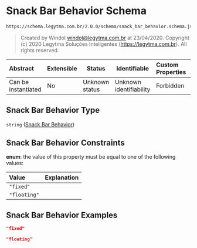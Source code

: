 # Snack Bar Behavior Schema

```txt
https://schema.legytma.com.br/2.0.0/schema/snack_bar_behavior.schema.json
```




> Created by Windol [windol@legytma.com.br](mailto:windol@legytma.com.br) at 23/04/2020.
> Copyright (c) 2020 Legytma Soluções Inteligentes (<https://legytma.com.br>). All rights reserved.
>

| Abstract            | Extensible | Status         | Identifiable            | Custom Properties | Additional Properties | Access Restrictions | Defined In                                                                                        |
| :------------------ | ---------- | -------------- | ----------------------- | :---------------- | --------------------- | ------------------- | ------------------------------------------------------------------------------------------------- |
| Can be instantiated | No         | Unknown status | Unknown identifiability | Forbidden         | Allowed               | none                | [snack_bar_behavior.schema.json](../schema/snack_bar_behavior.schema.json) |

## Snack Bar Behavior Type

`string` ([Snack Bar Behavior](snack_bar_behavior.md))

## Snack Bar Behavior Constraints

**enum**: the value of this property must be equal to one of the following values:

| Value        | Explanation |
| :----------- | ----------- |
| `"fixed"`    |             |
| `"floating"` |             |

## Snack Bar Behavior Examples

```json
"fixed"
```

```json
"floating"
```
